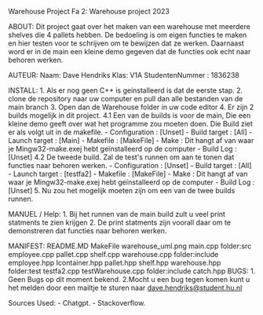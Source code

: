Warehouse Project Fa 2:
    Warehouse project 2023

ABOUT:
    Dit project gaat over het maken van een warehouse met meerdere shelves die 4 pallets hebben.
    De bedoeling is om eigen functies te maken en hier testen voor te schrijven om te bewijzen dat ze werken.
    Daarnaast word er in de main een kleine demo gegeven dat de functies ook echt naar behoren werken.

AUTEUR:
    Naam: Dave Hendriks
    Klas: V1A
    StudentenNummer : 1836238

INSTALL:
    1. Als er nog geen C++ is geinstalleerd is dat de eerste stap.
    2. clone de repository naar uw computer en pull dan alle bestanden van de main branch
    3. Open dan de Warehouse folder in uw code editor
    4. Er zijn 2 builds mogelijk in dit project.
    4.1 Een van de builds is voor de main, Die een kleine demo geeft over wat het programme zou moeten doen.
    Die Build ziet er als volgt uit in de makefile.
        - Configuration : [Unset]
        - Build target : [All]
        - Launch target : [Main]
        - Makefile : [MakeFile]
        - Make : Dit hangt af van waar je Mingw32-make.exej hebt geïnstalleerd op de computer
        - Build Log : [Unset]
    4.2 De tweede build. Zal de test's runnen om aan te tonen dat functies naar behoren werken.
        - Configuration : [Unset]
        - Build target : [All]
        - Launch target : [testfa2]
        - Makefile : [MakeFile]
        - Make : Dit hangt af van waar je Mingw32-make.exej hebt geïnstalleerd op de computer
        - Build Log : [Unset]
    5. Nu zou het mogelijk moeten zijn om een van de twee builds runnen.

MANUEL / Help:
    1. Bij het runnen van de main build zult u veel print statments te zien krijgen
    2. De print statments zijn voorall daar om te demonstreren dat functies naar behoren werken.  

MANIFEST:
    README.MD
    MakeFile
    warehouse_uml.png
    main.cpp
    folder:src
        employee.cpp
        pallet.cpp
        shelf.cpp
        warehouse.cpp
        folder:include
            employee.hpp
            Icontainer.hpp
            pallet.hpp
            shelf.hpp
            warehouse.hpp
    folder:test
        testfa2.cpp
        testWarehouse.cpp
        folder:include
            catch.hpp
BUGS:
    1. Geen Bugs op dit moment bekend.
    2.Mocht u een bug tegen komen kunt u het melden door een mailtje te sturen naar dave.hendriks@student.hu.nl

Sources Used:
    - Chatgpt.
    - Stackoverflow.